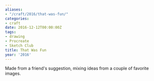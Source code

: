 ```yaml
---
aliases:
- "/craft/2016/that-was-fun/"
categories:
- craft
date: 2016-12-12T00:00:00Z
tags:
- drawing
- Procreate
- Sketch Club
title: That Was Fun
year: '2016'
---
```

Made from a friend's suggestion, mixing ideas from a couple of favorite images.
